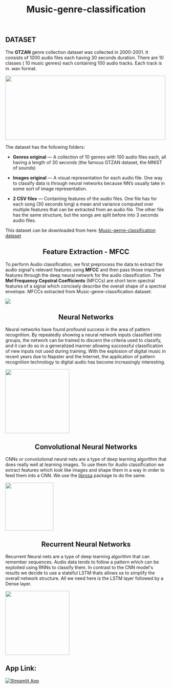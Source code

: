 
<h1 align="center">  Music-genre-classification </h1><img align='right'  >

<br/>




 
## DATASET 
 The **GTZAN** genre collection dataset was collected in 2000-2001. It consists of 1000 audio files each having 30 seconds duration. There are 10 classes ( 10 music genres) each containing 100 audio tracks. Each track is in .wav format. 

<p>
<img src ="https://cdn.pixabay.com/photo/2016/10/29/20/58/sound-1781569__340.png" height=200 width=500>
</p>

The dataset has the following folders:
- **Genres original** — A collection of 10 genres with 100 audio files each, all having a length of 30 seconds (the famous GTZAN dataset, the MNIST of sounds)

- **Images original** — A visual representation for each audio file. One way to classify data is through neural networks because NN’s usually take in some sort of image representation.

- **2 CSV files** — Containing features of the audio files. One file has for each song (30 seconds long) a mean and variance computed over multiple features that can be extracted from an audio file. The other file has the same structure, but the songs are split before into 3 seconds audio files.

This dataset can be downloaded from here: [Music-genre-classification dataset](https://www.kaggle.com/code/jvedarutvija/music-genre-classification)


<h2 align="center">Feature Extraction - MFCC</h2>
To perform Audio classification, we first preprocess the data to extract the audio signal's relevant features using <b>MFCC</b> and then pass those important features through the deep neural network for the audio classification. The <b>Mel Frequency Cepstral Coefficients</b> (MFCCs) are short term spectral features of a signal which concisely describe the overall shape of a spectral envelope.
MFCCs extracted from Music-genre-classification dataset: 

<a ><img src="https://editor.analyticsvidhya.com/uploads/64880spectrogram.png"></a>


<h2 align="center"> Neural Networks </h2>
<p>
Neural networks have found profound success in the area of pattern recognition. By repeatedly showing a neural network inputs classified into groups, the network can be trained to discern the criteria used to classify, and it can do so in a generalized manner allowing successful classification of new inputs not used during training. With the explosion of digital music in recent years due to Napster and the Internet, the application of pattern recognition technology to digital audio has become increasingly interesting. 
</p>
<a > <img src = "https://data-flair.training/blogs/wp-content/uploads/sites/2/2020/05/music-genre-classifier-model.jpg" height=200> </a>

<h2 align="center"> Convolutional Neural Networks </h2>
<p>
CNNs or convolutional neural nets are a type of deep learning algorithm that does really well at learning images. To use them for Audio classification we extract features which look like images and shape them in a way in order to feed them into a CNN. We use the <a href="https://librosa.org/doc/latest/index.html">librosa</a> package to do the same. 
</p>
<a> <img src = "https://miro.medium.com/max/800/1*Ahllapa1yWfoLQhyNxE1hg.png" height=150> </a>

<h2 align="center"> Recurrent Neural Networks </h2>
<p>
Recurrent Neural nets are a type of deep learning algorithm that can remember sequences. Audio data tends to follow a pattern which can be exploited using RNNs to classify them.
In contrast to the CNN model's results we decide to use a stateful LSTM thats allows us to simplify the overall network structure. All we need here is the LSTM layer followed by a Dense layer.
</p>
<a> <img src="https://upload.wikimedia.org/wikipedia/commons/9/98/LSTM.png" height=200></a>

## App Link:

[![Streamlit App](https://static.streamlit.io/badges/streamlit_badge_black_white.svg)](https://manishankar9977-music-genre-classification-app-p5in0m.streamlit.app/
)


